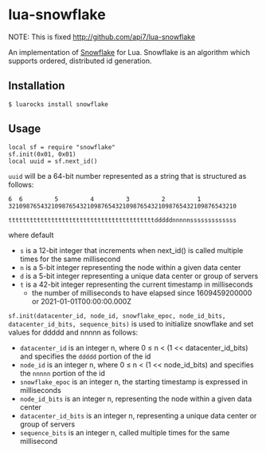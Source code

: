 lua-snowflake
=============

NOTE: This is fixed http://github.com/api7/lua-snowflake

An implementation of [Snowflake](https://blog.twitter.com/2010/announcing-snowflake) for Lua. Snowflake is an algorithm
which supports ordered, distributed id generation. 

Installation
------------

    $ luarocks install snowflake
     
Usage
-----

    local sf = require "snowflake"
    sf.init(0x01, 0x01)
    local uuid = sf.next_id()

`uuid` will be a 64-bit number represented as a string that is structured as follows:

    6  6         5         4         3         2         1         
    3210987654321098765432109876543210987654321098765432109876543210
    
    tttttttttttttttttttttttttttttttttttttttttdddddnnnnnsssssssssssss

where default

* `s` is a 12-bit integer that increments when next_id() is called multiple times for the same millisecond
* `n` is a 5-bit integer representing the node within a given data center
* `d` is a 5-bit integer representing a unique data center or group of servers
* `t` is a 42-bit integer representing the current timestamp in milliseconds
    * the number of milliseconds to have elapsed since 1609459200000 or 2021-01-01T00:00:00.000Z

`sf.init(datacenter_id, node_id, snowflake_epoc, node_id_bits, datacenter_id_bits, sequence_bits)` is used to initialize snowflake and set values for ddddd and nnnnn as follows:

* `datacenter_id` is an integer n, where 0 ≤ n < (1 << datacenter_id_bits) and specifies the `ddddd` portion of the id
* `node_id` is an integer n, where 0 ≤ n < (1 << node_id_bits) and specifies the `nnnnn` portion of the id
* `snowflake_epoc` is an integer n, the starting timestamp is expressed in milliseconds
* `node_id_bits` is an integer n, representing the node within a given data center
* `datacenter_id_bits` is an integer n, representing a unique data center or group of servers
* `sequence_bits` is an integer n, called multiple times for the same millisecond
